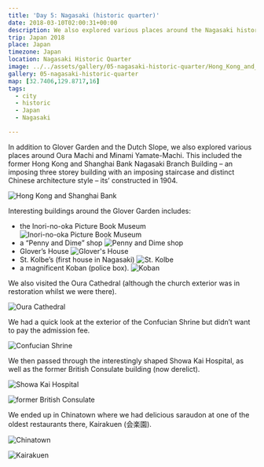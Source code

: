 ```yaml
---
title: 'Day 5: Nagasaki (historic quarter)'
date: 2018-03-10T02:00:31+00:00
description: We also explored various places around the Nagasaki historic quarter including Oura Machi and Minami Yamate-Machi.
trip: Japan 2018
place: Japan
timezone: Japan
location: Nagasaki Historic Quarter
image: ../../assets/gallery/05-nagasaki-historic-quarter/Hong_Kong_and_Shanghai_Bank_7.jpeg
gallery: 05-nagasaki-historic-quarter
map: [32.7406,129.8717,16]
tags:
  - city
  - historic
  - Japan
  - Nagasaki

---
```

In addition to Glover Garden and the Dutch Slope, we also explored various places around Oura Machi and Minami Yamate-Machi. This included the former Hong Kong and Shanghai Bank Nagasaki Branch Building &#8211; an imposing three storey building with an imposing staircase and distinct Chinese architecture style &#8211; its&#8217; constructed in 1904.

![Hong Kong and Shanghai Bank](../../assets/gallery/05-nagasaki-historic-quarter/Hong_Kong_and_Shanghai_Bank_7.jpeg)

Interesting buildings around the Glover Garden includes:

- the Inori-no-oka Picture Book Museum
  ![Inori-no-oka Picture Book Museum](../../assets/gallery/05-nagasaki-historic-quarter/Chris,Inori_no_oka_Picture_book_museum.jpeg)
- a &#8220;Penny and Dime&#8221; shop
  ![Penny and Dime shop](../../assets/gallery/05-nagasaki-historic-quarter/Zippo.jpeg)
- Glover&#8217;s House
  ![Glover's House](../../assets/gallery/05-nagasaki-historic-quarter/Glovers_House.jpeg)
- St. Kolbe&#8217;s (first house in Nagasaki)
  ![St. Kolbe](../../assets/gallery/05-nagasaki-historic-quarter/St_Kolbes.jpeg)
- a magnificent Koban (police box).
  ![Koban](../../assets/gallery/05-nagasaki-historic-quarter/Koban.jpeg)

We also visited the Oura Cathedral (although the church exterior was in restoration whilst we were there).

![Oura Cathedral](../../assets/gallery/05-nagasaki-historic-quarter/Oura_Cathedral.jpeg)

We had a quick look at the exterior of the Confucian Shrine but didn&#8217;t want to pay the admission fee.

![Confucian Shrine](../../assets/gallery/05-nagasaki-historic-quarter/Confucian_Shrine_and_museum.jpeg)

We then passed through the interestingly shaped Showa Kai Hospital, as well as the former British Consulate building (now derelict).

![Showa Kai Hospital](../../assets/gallery/05-nagasaki-historic-quarter/Showakai_Hospital.jpeg)

![former British Consulate](../../assets/gallery/05-nagasaki-historic-quarter/Former-British_Consulate_1.jpeg)

We ended up in Chinatown where we had delicious saraudon at one of the oldest restaurants there, Kairakuen (会楽園).

![Chinatown](../../assets/gallery/05-nagasaki-historic-quarter/Chinatown_Gate.jpeg)

![Kairakuen](../../assets/gallery/05-nagasaki-historic-quarter/Kairakuen.jpeg)
